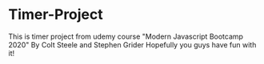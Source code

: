 # Timer-Project

This is timer project from udemy course "Modern Javascript Bootcamp 2020" By Colt Steele and Stephen Grider
Hopefully you guys have fun with it!
